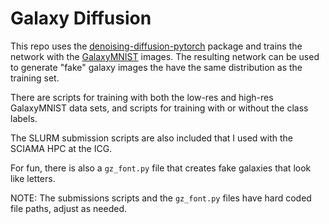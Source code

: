 # Galaxy Diffusion

This repo uses the [denoising-diffusion-pytorch](https://github.com/lucidrains/denoising-diffusion-pytorch) package and trains the network with the [GalaxyMNIST](https://github.com/mwalmsley/galaxy_mnist) images.  The resulting network can be used to generate "fake" galaxy images the have the same distribution as the training set.

There are scripts for training with both the low-res and high-res GalaxyMNIST data sets, and scripts for training with or without the class labels.

The SLURM submission scripts are also included that I used with the SCIAMA HPC at the ICG.

For fun, there is also a `gz_font.py` file that creates fake galaxies that look like letters.

NOTE: The submissions scripts and the `gz_font.py` files have hard coded file paths, adjust as needed.
